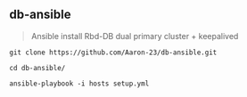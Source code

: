 ## db-ansible

> Ansible install Rbd-DB dual primary cluster + keepalived

```
git clone https://github.com/Aaron-23/db-ansible.git

cd db-ansible/

ansible-playbook -i hosts setup.yml
```

